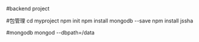 #backend project


#包管理
cd myproject
npm init
npm install mongodb --save
npm install jssha

#mongodb
mongod --dbpath=/data

